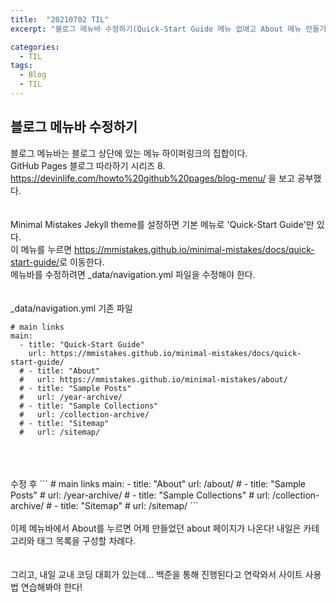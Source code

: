 ```yaml
---
title:  "20210702 TIL"
excerpt: "블로그 메뉴바 수정하기(Quick-Start Guide 메뉴 없애고 About 메뉴 만들기)"

categories:
  - TIL
tags:
  - Blog
  - TIL
---
```

## 블로그 메뉴바 수정하기

블로그 메뉴바는 블로그 상단에 있는 메뉴 하이퍼링크의 집합이다.
<br>
GitHub Pages 블로그 따라하기 시리즈 8.  
<https://devinlife.com/howto%20github%20pages/blog-menu/> 을 보고 공부했다.
<br>
<br>
<br>
Minimal Mistakes Jekyll theme를 설정하면 기본 메뉴로 'Quick-Start Guide'만 있다.  
이 메뉴를 누르면 <https://mmistakes.github.io/minimal-mistakes/docs/quick-start-guide/>로 이동한다.
<br>
메뉴바를 수정하려면 \_data/navigation.yml 파일을 수정해야 한다.
<br>
<br>
<br>
\_data/navigation.yml 기존 파일
```
# main links
main:
  - title: "Quick-Start Guide"
    url: https://mmistakes.github.io/minimal-mistakes/docs/quick-start-guide/
  # - title: "About"
  #   url: https://mmistakes.github.io/minimal-mistakes/about/
  # - title: "Sample Posts"
  #   url: /year-archive/
  # - title: "Sample Collections"
  #   url: /collection-archive/
  # - title: "Sitemap"
  #   url: /sitemap/
```
<br>
<br>
<br>
수정 후
```
# main links
main:
   - title: "About"
     url: /about/
  # - title: "Sample Posts"
  #   url: /year-archive/
  # - title: "Sample Collections"
  #   url: /collection-archive/
  # - title: "Sitemap"
  #   url: /sitemap/
```
<br>
<br>
이제 메뉴바에서 About를 누르면 어제 만들었던 about 페이지가 나온다!
내일은 카테고리와 태그 목록을 구성할 차례다.
<br>
<br>
<br>
그리고, 내일 교내 코딩 대회가 있는데... 백준을 통해 진행된다고 연락와서 사이트 사용법 연습해봐야 한다!
